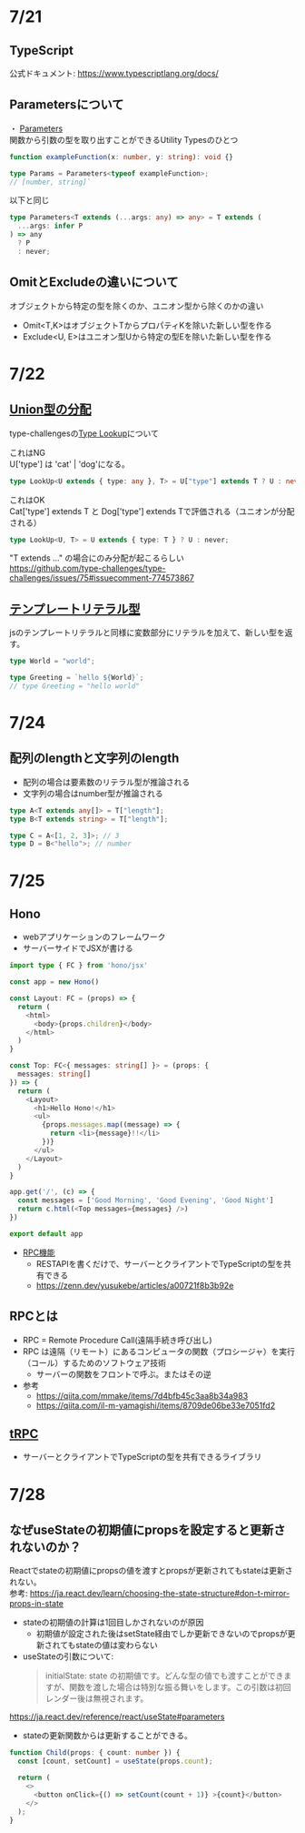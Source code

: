 # 7/21

## TypeScript

公式ドキュメント: https://www.typescriptlang.org/docs/

## Parametersについて

・ [Parameters](https://www.typescriptlang.org/docs/handbook/utility-types.html#parameterstype)  
関数から引数の型を取り出すことができるUtility Typesのひとつ

```ts
function exampleFunction(x: number, y: string): void {}

type Params = Parameters<typeof exampleFunction>;
// [number, string]`
```

以下と同じ

```ts
type Parameters<T extends (...args: any) => any> = T extends (
  ...args: infer P
) => any
  ? P
  : never;
```

## OmitとExcludeの違いについて

オブジェクトから特定の型を除くのか、ユニオン型から除くのかの違い

- Omit<T,K>はオブジェクトTからプロパティKを除いた新しい型を作る
- Exclude<U, E>はユニオン型Uから特定の型Eを除いた新しい型を作る

# 7/22

## [Union型の分配](https://www.typescriptlang.org/docs/handbook/2/conditional-types.html#distributive-conditional-types)

type-challengesの[Type Lookup](https://github.com/type-challenges/type-challenges/blob/main/questions/00062-medium-type-lookup/README.ja.md)について

これはNG  
U['type'] は 'cat' | 'dog'になる。

```ts
type LookUp<U extends { type: any }, T> = U["type"] extends T ? U : never;
```

これはOK  
Cat['type'] extends T と Dog['type'] extends Tで評価される（ユニオンが分配される）

```ts
type LookUp<U, T> = U extends { type: T } ? U : never;
```

"T extends ..." の場合にのみ分配が起こるらしい  
https://github.com/type-challenges/type-challenges/issues/75#issuecomment-774573867

## [テンプレートリテラル型](https://www.typescriptlang.org/docs/handbook/2/template-literal-types.html)

jsのテンプレートリテラルと同様に変数部分にリテラルを加えて、新しい型を返す。

```ts
type World = "world";

type Greeting = `hello ${World}`;
// type Greeting = "hello world"
```

# 7/24

## 配列のlengthと文字列のlength

- 配列の場合は要素数のリテラル型が推論される
- 文字列の場合はnumber型が推論される

```ts
type A<T extends any[]> = T["length"];
type B<T extends string> = T["length"];

type C = A<[1, 2, 3]>; // 3
type D = B<"hello">; // number
```

# 7/25

## Hono

- webアプリケーションのフレームワーク
- サーバーサイドでJSXが書ける

```ts
import type { FC } from 'hono/jsx'

const app = new Hono()

const Layout: FC = (props) => {
  return (
    <html>
      <body>{props.children}</body>
    </html>
  )
}

const Top: FC<{ messages: string[] }> = (props: {
  messages: string[]
}) => {
  return (
    <Layout>
      <h1>Hello Hono!</h1>
      <ul>
        {props.messages.map((message) => {
          return <li>{message}!!</li>
        })}
      </ul>
    </Layout>
  )
}

app.get('/', (c) => {
  const messages = ['Good Morning', 'Good Evening', 'Good Night']
  return c.html(<Top messages={messages} />)
})

export default app

```

- [RPC機能](https://hono.dev/docs/guides/rpc)
  - RESTAPIを書くだけで、サーバーとクライアントでTypeScriptの型を共有できる
  - https://zenn.dev/yusukebe/articles/a00721f8b3b92e

## RPCとは

- RPC = Remote Procedure Call(遠隔手続き呼び出し)
- RPC は遠隔（リモート）にあるコンピュータの関数（プロシージャ）を実行（コール）するためのソフトウェア技術
  - サーバーの関数をフロントで呼ぶ。またはその逆
- 参考
  - https://qiita.com/mmake/items/7d4bfb45c3aa8b34a983
  - https://qiita.com/il-m-yamagishi/items/8709de06be33e7051fd2

## [tRPC](https://trpc.io/docs)

- サーバーとクライアントでTypeScriptの型を共有できるライブラリ

# 7/28

## なぜuseStateの初期値にpropsを設定すると更新されないのか？

Reactでstateの初期値にpropsの値を渡すとpropsが更新されてもstateは更新されない。  
参考: https://ja.react.dev/learn/choosing-the-state-structure#don-t-mirror-props-in-state

- stateの初期値の計算は1回目しかされないのが原因
  - 初期値が設定された後はsetState経由でしか更新できないのでpropsが更新されてもstateの値は変わらない
- useStateの引数について:
  > initialState: state の初期値です。どんな型の値でも渡すことができますが、関数を渡した場合は特別な振る舞いをします。この引数は初回レンダー後は無視されます。

https://ja.react.dev/reference/react/useState#parameters

- stateの更新関数からは更新することができる。

```ts
function Child(props: { count: number }) {
  const [count, setCount] = useState(props.count);

  return (
    <>
      <button onClick={() => setCount(count + 1)} >{count}</button>
    </>
  );
}
```
